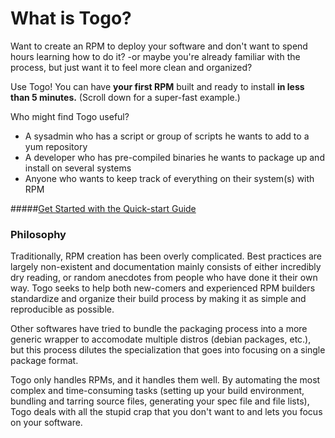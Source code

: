 # What is Togo?
Want to create an RPM to deploy your software and don't want to spend hours learning how to do it? -or maybe you're already familiar with the process, but just want it to feel more clean and organized?

Use Togo! You can have **your first RPM** built and ready to install **in less than 5 minutes.** (Scroll down for a super-fast example.)

Who might find Togo useful?
* A sysadmin who has a script or group of scripts he wants to add to a yum repository
* A developer who has pre-compiled binaries he wants to package up and install on several systems
* Anyone who wants to keep track of everything on their system(s) with RPM


#####[Get Started with the Quick-start Guide](./quickstart.md)

### Philosophy

Traditionally, RPM creation has been overly complicated. Best practices are largely non-existent and documentation mainly consists of either incredibly dry reading, or random anecdotes from people who have done it their own way. Togo seeks to help both new-comers and experienced RPM builders standardize and organize their build process by making it as simple and reproducible as possible.

Other softwares have tried to bundle the packaging process into a more generic wrapper to accomodate multiple distros (debian packages, etc.), but this process dilutes the specialization that goes into focusing on a single package format.

Togo only handles RPMs, and it handles them well. By automating the most complex and time-consuming tasks (setting up your build environment, bundling and tarring source files, generating your spec file and file lists), Togo deals with all the stupid crap that you don't want to and lets you focus on your software.

